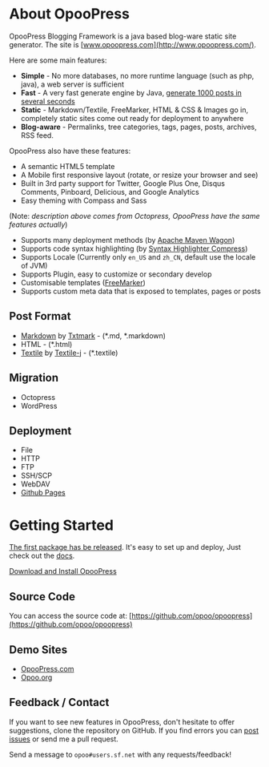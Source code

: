 # About OpooPress

OpooPress Blogging Framework is a java based blog-ware static site generator. The site is [www.opoopress.com](http://www.opoopress.com/).

Here are some main features:

- **Simple** - No more databases, no more runtime language (such as php, java), a web server is sufficient
- **Fast** - A very fast generate engine by Java, [generate 1000 posts in several seconds](http://opoo.org/why-i-develop-opoopress/)
- **Static** - Markdown/Textile, FreeMarker, HTML & CSS & Images go in, completely static sites come out ready for deployment to anywhere
- **Blog-aware** - Permalinks, tree categories, tags, pages, posts, archives, RSS feed.

OpooPress also have these features:
- A semantic HTML5 template
- A Mobile first responsive layout (rotate, or resize your browser and see)
- Built in 3rd party support for Twitter, Google Plus One, Disqus Comments, Pinboard, Delicious, and Google Analytics
- Easy theming with Compass and Sass

(Note: *description above comes from Octopress, OpooPress have the same features actually*)
- Supports many deployment methods (by [Apache Maven Wagon](http://maven.apache.org/wagon/))
- Supports code syntax highlighting (by [Syntax Highlighter Compress](http://alexgorbatchev.com/SyntaxHighlighter/))
- Supports Locale (Currently only `en_US` and `zh_CN`, default use the locale of JVM)
- Supports Plugin, easy to customize or secondary develop
- Customisable templates ([FreeMarker](http://www.freemarker.org/))
- Supports custom meta data that is exposed to templates, pages or posts

## Post Format
- [Markdown](http://daringfireball.net/projects/markdown/) by [Txtmark](https://github.com/rjeschke/txtmark) - (\*.md, \*.markdown)
- HTML - (\*.html)
- [Textile](http://textile.sitemonks.com/) by [Textile-j](https://textile-j.dev.java.net/) - (\*.textile)

## Migration
- Octopress
- WordPress

## Deployment
- File
- HTTP
- FTP
- SSH/SCP
- WebDAV
- [Github Pages](http://www.opoopress.com/zh/docs/github-pages/)

# Getting Started
[The first package has be released](http://opoo.org/opoopress-1.0.0-has-been-released/). It's easy to set up and deploy, Just check out the [docs](http://www.opoopress.com/docs/).

<a class="download-button" href="http://www.opoopress.com/docs/installation/">Download and Install OpooPress</a>


## Source Code
You can access the source code at: [https://github.com/opoo/opoopress](https://github.com/opoo/opoopress)

## Demo Sites
- [OpooPress.com](http://www.opoopress.com/)
- [Opoo.org](http://opoo.org/)

## Feedback / Contact
If you want to see new features in OpooPress, don't hesitate to offer suggestions, clone the repository on GitHub. If you find errors you can [post issues](https://github.com/opoo/opoopress/issues) or send me a pull request.

Send a message to `opoo#users.sf.net` with any requests/feedback!